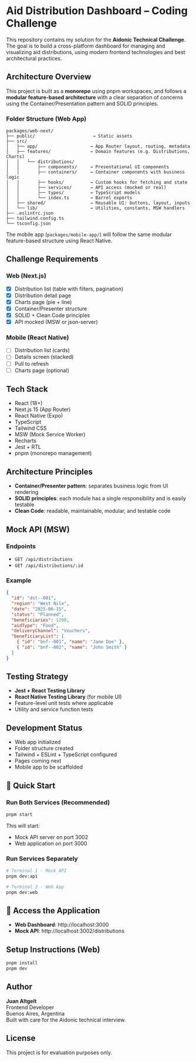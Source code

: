 # Aid Distribution Dashboard – Coding Challenge

This repository contains my solution for the **Aidonic Technical Challenge**. The goal is to build a cross-platform dashboard for managing and visualizing aid distributions, using modern frontend technologies and best architectural practices.

## Architecture Overview

This project is built as a **monorepo** using pnpm workspaces, and follows a **modular feature-based architecture** with a clear separation of concerns using the Container/Presentation pattern and SOLID principles.

### Folder Structure (Web App)

```
packages/web-next/
├── public/                      → Static assets
├── src/
│   ├── app/                    → App Router layout, routing, metadata
│   ├── features/               → Domain features (e.g. Distributions, Charts)
│   │   └── distributions/
│   │       ├── components/     → Presentational UI components
│   │       ├── containers/     → Container components with business logic
│   │       ├── hooks/          → Custom hooks for fetching and state
│   │       ├── services/       → API access (mocked or real)
│   │       ├── types/          → TypeScript models
│   │       └── index.ts        → Barrel exports
│   ├── shared/                 → Reusable UI: buttons, layout, inputs
│   └── lib/                    → Utilities, constants, MSW handlers
├── .eslintrc.json
├── tailwind.config.ts
└── tsconfig.json
```

The mobile app (`packages/mobile-app/`) will follow the same modular feature-based structure using React Native.

## Challenge Requirements

### Web (Next.js)

- [x] Distribution list (table with filters, pagination)
- [x] Distribution detail page
- [x] Charts page (pie + line)
- [x] Container/Presenter structure
- [x] SOLID + Clean Code principles
- [x] API mocked (MSW or json-server)

### Mobile (React Native)

- [ ] Distribution list (cards)
- [ ] Details screen (stacked)
- [ ] Pull to refresh
- [ ] Charts page (optional)

## Tech Stack

- React (18+)
- Next.js 15 (App Router)
- React Native (Expo)
- TypeScript
- Tailwind CSS
- MSW (Mock Service Worker)
- Recharts
- Jest + RTL
- pnpm (monorepo management)

## Architecture Principles

- **Container/Presenter pattern**: separates business logic from UI rendering
- **SOLID principles**: each module has a single responsibility and is easily testable
- **Clean Code**: readable, maintainable, modular, and testable code

## Mock API (MSW)

### Endpoints

- `GET /api/distributions`
- `GET /api/distributions/:id`

### Example

```json
{
  "id": "dst--001",
  "region": "West Nile",
  "date": "2025-06-15",
  "status": "Planned",
  "beneficiaries": 1200,
  "aidType": "Food",
  "deliveryChannel": "Vouchers",
  "beneficiaryList": [
    { "id": "bnf--001", "name": "Jane Doe" },
    { "id": "bnf--002", "name": "John Smith" }
  ]
}
```

## Testing Strategy

- **Jest + React Testing Library**
- **React Native Testing Library** (for mobile UI)
- Feature-level unit tests where applicable
- Utility and service function tests

## Development Status

- Web app initialized
- Folder structure created
- Tailwind + ESLint + TypeScript configured
- Pages coming next
- Mobile app to be scaffolded

## 🚀 Quick Start

### Run Both Services (Recommended)

```bash
pnpm start
```

This will start:

- Mock API server on port 3002
- Web application on port 3000

### Run Services Separately

```bash
# Terminal 1 - Mock API
pnpm dev:api

# Terminal 2 - Web App
pnpm dev:web
```

## 📱 Access the Application

- **Web Dashboard**: http://localhost:3000
- **Mock API**: http://localhost:3002/distributions

## Setup Instructions (Web)

```bash
pnpm install
pnpm dev
```

## Author

**Juan Altgelt**  
Frontend Developer  
Buenos Aires, Argentina  
Built with care for the Aidonic technical interview.

## License

This project is for evaluation purposes only.
